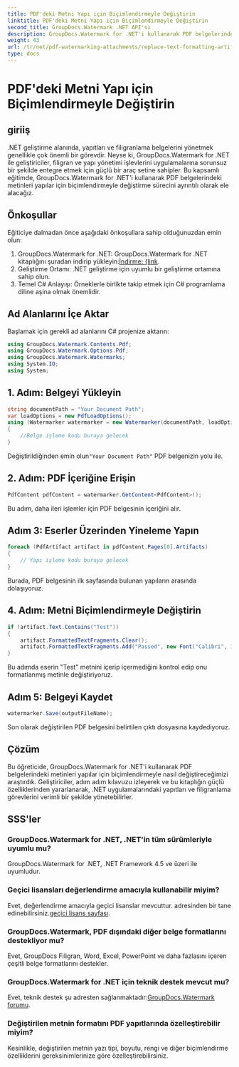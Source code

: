 ```yaml
---
title: PDF'deki Metni Yapı için Biçimlendirmeyle Değiştirin
linktitle: PDF'deki Metni Yapı için Biçimlendirmeyle Değiştirin
second_title: GroupDocs.Watermark .NET API'si
description: GroupDocs.Watermark for .NET'i kullanarak PDF belgelerindeki metinleri biçimlendirmeyle nasıl değiştireceğinizi öğrenin. Belge yönetimini zahmetsizce geliştirin.
weight: 43
url: /tr/net/pdf-watermarking-attachments/replace-text-formatting-artifact-pdf/
type: docs
---
```

# PDF'deki Metni Yapı için Biçimlendirmeyle Değiştirin

## giriiş
.NET geliştirme alanında, yapıtları ve filigranlama belgelerini yönetmek genellikle çok önemli bir görevdir. Neyse ki, GroupDocs.Watermark for .NET ile geliştiriciler, filigran ve yapı yönetimi işlevlerini uygulamalarına sorunsuz bir şekilde entegre etmek için güçlü bir araç setine sahipler. Bu kapsamlı eğitimde, GroupDocs.Watermark for .NET'i kullanarak PDF belgelerindeki metinleri yapılar için biçimlendirmeyle değiştirme sürecini ayrıntılı olarak ele alacağız.
## Önkoşullar
Eğiticiye dalmadan önce aşağıdaki önkoşullara sahip olduğunuzdan emin olun:
1.  GroupDocs.Watermark for .NET: GroupDocs.Watermark for .NET kitaplığını şuradan indirip yükleyin:[İndirme: {link](https://releases.groupdocs.com/Watermark/net/).
2. Geliştirme Ortamı: .NET geliştirme için uyumlu bir geliştirme ortamına sahip olun.
3. Temel C# Anlayışı: Örneklerle birlikte takip etmek için C# programlama diline aşina olmak önemlidir.

## Ad Alanlarını İçe Aktar
Başlamak için gerekli ad alanlarını C# projenize aktarın:
```csharp
using GroupDocs.Watermark.Contents.Pdf;
using GroupDocs.Watermark.Options.Pdf;
using GroupDocs.Watermark.Watermarks;
using System.IO;
using System;
```
## 1. Adım: Belgeyi Yükleyin
```csharp
string documentPath = "Your Document Path";
var loadOptions = new PdfLoadOptions();
using (Watermarker watermarker = new Watermarker(documentPath, loadOptions))
{
    //Belge işleme kodu buraya gelecek
}
```
 Değiştirildiğinden emin olun`"Your Document Path"` PDF belgenizin yolu ile.
## 2. Adım: PDF İçeriğine Erişin
```csharp
PdfContent pdfContent = watermarker.GetContent<PdfContent>();
```
Bu adım, daha ileri işlemler için PDF belgesinin içeriğini alır.
## Adım 3: Eserler Üzerinden Yineleme Yapın
```csharp
foreach (PdfArtifact artifact in pdfContent.Pages[0].Artifacts)
{
    // Yapı işleme kodu buraya gelecek
}
```
Burada, PDF belgesinin ilk sayfasında bulunan yapıların arasında dolaşıyoruz.
## 4. Adım: Metni Biçimlendirmeyle Değiştirin
```csharp
if (artifact.Text.Contains("Test"))
{
    artifact.FormattedTextFragments.Clear();
    artifact.FormattedTextFragments.Add("Passed", new Font("Calibri", 19, FontStyle.Bold), Color.Red, Color.Aqua);
}
```
Bu adımda eserin "Test" metnini içerip içermediğini kontrol edip onu formatlanmış metinle değiştiriyoruz.
## Adım 5: Belgeyi Kaydet
```csharp
watermarker.Save(outputFileName);
```
Son olarak değiştirilen PDF belgesini belirtilen çıktı dosyasına kaydediyoruz.

## Çözüm
Bu öğreticide, GroupDocs.Watermark for .NET'i kullanarak PDF belgelerindeki metinleri yapılar için biçimlendirmeyle nasıl değiştireceğimizi araştırdık. Geliştiriciler, adım adım kılavuzu izleyerek ve bu kitaplığın güçlü özelliklerinden yararlanarak, .NET uygulamalarındaki yapıtları ve filigranlama görevlerini verimli bir şekilde yönetebilirler.
## SSS'ler
### GroupDocs.Watermark for .NET, .NET'in tüm sürümleriyle uyumlu mu?
GroupDocs.Watermark for .NET, .NET Framework 4.5 ve üzeri ile uyumludur.
### Geçici lisansları değerlendirme amacıyla kullanabilir miyim?
 Evet, değerlendirme amacıyla geçici lisanslar mevcuttur. adresinden bir tane edinebilirsiniz.[geçici lisans sayfası](https://purchase.groupdocs.com/temporary-license/).
### GroupDocs.Watermark, PDF dışındaki diğer belge formatlarını destekliyor mu?
Evet, GroupDocs Filigran, Word, Excel, PowerPoint ve daha fazlasını içeren çeşitli belge formatlarını destekler.
### GroupDocs.Watermark for .NET için teknik destek mevcut mu?
 Evet, teknik destek şu adresten sağlanmaktadır:[GroupDocs.Watermark forumu](https://forum.groupdocs.com/c/watermark/19).
### Değiştirilen metnin formatını PDF yapıtlarında özelleştirebilir miyim?
Kesinlikle, değiştirilen metnin yazı tipi, boyutu, rengi ve diğer biçimlendirme özelliklerini gereksinimlerinize göre özelleştirebilirsiniz.